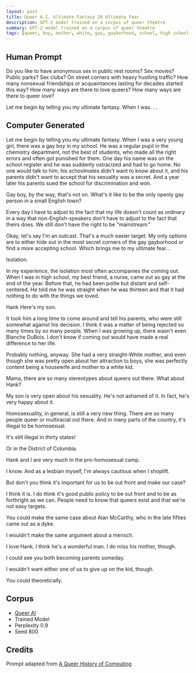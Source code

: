 ```yaml
---
layout: post
title: Queer A.I. Ultimate Fantasy 20 Ultimate Fear
description: GPT-2 model trained on a corpus of queer theatre
summary: GPT-2 model trained on a corpus of queer theatre
tags: [queer, boy, mother, white, gay, gayborhood, school, high school, chemistry, stereotype, illegal, isolation, outcast, Blanche DuBois, Alan McCarthy, dyke, lesbian, homosexual, sexuality, public policy, targets, parents, secret, GPT-2, RunwayML]
---
```


## Human Prompt

Do you like to have anonymous sex in public rest rooms? Sex movies? Public parks? Sex clubs? On street corners with heavy hustling traffic? How many nonsexual friendships or acquaintances lasting for decades started this way? How many ways are there to love queers? How many ways are there to queer love?

Let me begin by telling you my ultimate fantasy. When I was. . .

## Computer Generated

Let me begin by telling you my ultimate fantasy. When I was a very young girl, there was a gay boy in my school. He was a regular pupil in the chemistry department, not the best of students, who made all the right errors and often got punished for them. One day his name was on the school register and he was suddenly ostracized and had to go home. No one would talk to him; his schoolmates didn't want to know about it, and his parents didn't want to accept that his sexuality was a secret. And a year later his parents sued the school for discrimination and won.

Gay boy, by the way, that's not on. What's it like to be the only openly gay person in a small English town?

Every day I have to adjust to the fact that my life doesn't count as ordinary in a way that non-English-speakers don't have to adjust to the fact that theirs does. We still don't have the right to be "mainstream."

Okay, let's say I'm an outcast. That's a much easier target. My only options are to either hide out in the most secret corners of the gay gayborhood or find a more accepting school. Which brings me to my ultimate fear...

Isolation.

In my experience, the isolation most often accompanies the coming out. When I was in high school, my best friend, a nurse, came out as gay at the end of the year. Before that, he had been polite but distant and self-centered. He told me he was straight when he was thirteen and that it had nothing to do with the things we loved.

Hank Here's my son.

It took him a long time to come around and tell his parents, who were still somewhat against his decision. I think it was a matter of being rejected so many times by so many people. When I was growing up, there wasn't even Blanche DuBois. I don't know if coming out would have made a real difference to her life.

Probably nothing, anyway. She had a very straight-White mother, and even though she was pretty open about her attraction to boys, she was perfectly content being a housewife and mother to a white kid.

Mama, there are so many stereotypes about queers out there. What about Hank?

My son is very open about his sexuality. He's not ashamed of it. In fact, he's very happy about it.

Homosexuality, in general, is still a very new thing. There are so many people queer or multiracial out there. And in many parts of the country, it's illegal to be homosexual.

It's still illegal in thirty states!

Or in the District of Columbia.

Hank and I are very much in the pro-homosexual camp.

I know. And as a lesbian myself, I'm always cautious when I shoplift.

But don't you think it's important for us to be out front and make our case?

I think it is. I do think it's good public policy to be out front and to be as forthright as we can. People need to know that queers exist and that we're not easy targets.

You could make the same case about Alan McCarthy, who in the late fifties came out as a dyke.

I wouldn't make the same argument about a mensch.

I love Hank. I think he's a wonderful man. I do miss his mother, though.

I could see you both becoming parents someday.

I wouldn't want either one of us to give up on the kid, though.

You could theoretically.

## Corpus

- [Queer AI](/queerai)
- Trained Model
- Perplexity 0.9
- Seed 800

## Credits

Prompt adapted from [A Queer History of Computing](https://rhizome.org/editorial/2013/feb/19/queer-computing-1/)
